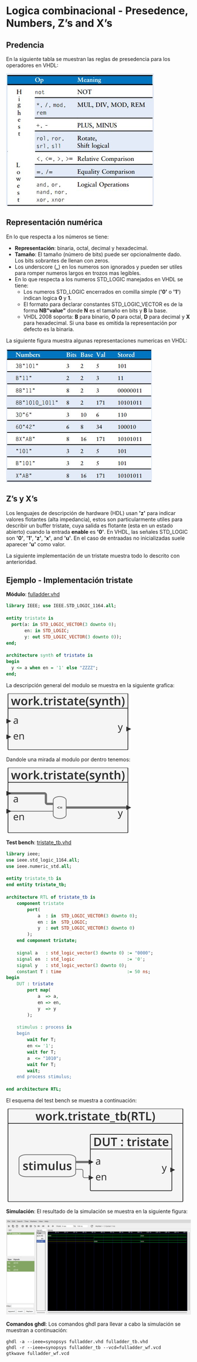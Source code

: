 # Logica combinacional - Presedence, Numbers, Z’s and X’s #

## Predencia ##

En la siguiente tabla se muestran las reglas de presedencia para los operadores en VHDL:

![presedencia](presedencia.jpg)

## Representación numérica ##

En lo que respecta a los números se tiene:
* **Representación**: binaria, octal, decimal y hexadecimal.
* **Tamaño**: El tamaño (número de bits) puede ser opcionalmente dado. Los bits sobrantes de llenan con zeros.
* Los underscore (**_**) en los numeros son ignorados y pueden ser utiles para romper numeros largos en trozos mas legibles.
* En lo que respecta a los numeros STD_LOGIC manejados en VHDL se tiene:
  * Los numeros STD_LOGIC encerrados en comilla simple (**'0'** o **'1'**) indican logica **0** y **1**.
  * El formato para declarar constantes STD_LOGIC_VECTOR es de la forma **NB"value"** donde **N** es el tamaño en bits y **B** la base.
  * VHDL 2008 soporta: **B** para binario, **O** para octal, **D** para decimal y **X** para hexadecimal. Si una base es omitida la representación por defecto es la binaria. 

La siguiente figura muestra algunas representaciones numericas en VHDL:

![numeros](numeros.jpg)

## Z’s y X’s ##
Los lenguajes de descripción de hardware (HDL) usan **'z'** para indicar valores flotantes (alta impedancia), estos son particularmente utiles para describir un buffer tristate, cuya salida es flotante (esta en un estado abierto) cuando la entrada **enable** es **'0'**. En VHDL, las señales STD_LOGIC  son **'0'**, **'1'**, **'z'**, **'x'**, and **'u'**. En el caso de  entraadas no inicializadas suele aparecer **'u'** como valor. 

La siguiente implementación de un tristate muestra todo lo descrito con anterioridad.

## Ejemplo - Implementación tristate ##

**Módulo**: [fulladder.vhd](fulladder.vhd)

```vhdl
library IEEE; use IEEE.STD_LOGIC_1164.all;

entity tristate is
  port(a: in STD_LOGIC_VECTOR(3 downto 0);
       en: in STD_LOGIC;
       y: out STD_LOGIC_VECTOR(3 downto 0));
end;

architecture synth of tristate is
begin
  y <= a when en = '1' else "ZZZZ";
end;
```

La descripción general del modulo se muestra en la siguiente grafica:

![tristate](tristate.svg)

Dandole una mirada al modulo por dentro tenemos:

![tristate](tristate_1.svg)


**Test bench**: [tristate_tb.vhd](tristate_tb.vhd)

```vhdl
library ieee;
use ieee.std_logic_1164.all;
use ieee.numeric_std.all;

entity tristate_tb is
end entity tristate_tb;

architecture RTL of tristate_tb is
	component tristate
		port(
			a  : in  STD_LOGIC_VECTOR(3 downto 0);
			en : in  STD_LOGIC;
			y  : out STD_LOGIC_VECTOR(3 downto 0)
		);
	end component tristate;

	signal a   : std_logic_vector(3 downto 0) := "0000";
	signal en  : std_logic                    := '0';
	signal y   : std_logic_vector(3 downto 0);
	constant T : time                         := 50 ns;
begin
	DUT : tristate
		port map(
			a  => a,
			en => en,
			y  => y
		);

	stimulus : process is
	begin
		wait for T;
		en <= '1';
		wait for T;
		a  <= "1010";
        wait for T;
		wait;
	end process stimulus;

end architecture RTL;
```

El esquema del test bench se muestra a continuación:

![tristate_tb](tristate_tb.svg)

**Simulación**: El resultado de la simulación se muestra en la siguiente figura:

![tristate_wf](tristate_wf.png)

**Comandos ghdl**: Los comandos ghdl para llevar a cabo la simulación se muestran a continuación:

``` 
ghdl -a --ieee=synopsys fulladder.vhd fulladder_tb.vhd
ghdl -r --ieee=synopsys fulladder_tb --vcd=fulladder_wf.vcd
gtkwave fulladder_wf.vcd
```


